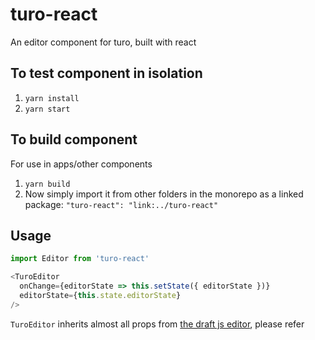 # turo-react
An editor component for turo, built with react

## To test component in isolation

1. `yarn install`
2. `yarn start`

## To build component
For use in apps/other components

1. `yarn build`
2. Now simply import it from other folders in the monorepo as a linked package: `"turo-react": "link:../turo-react"`


## Usage

```js
import Editor from 'turo-react'

<TuroEditor
  onChange={editorState => this.setState({ editorState })}
  editorState={this.state.editorState}
/>
```

`TuroEditor` inherits almost all props from [the draft js editor](https://draftjs.org/docs/api-reference-editor), please refer 
